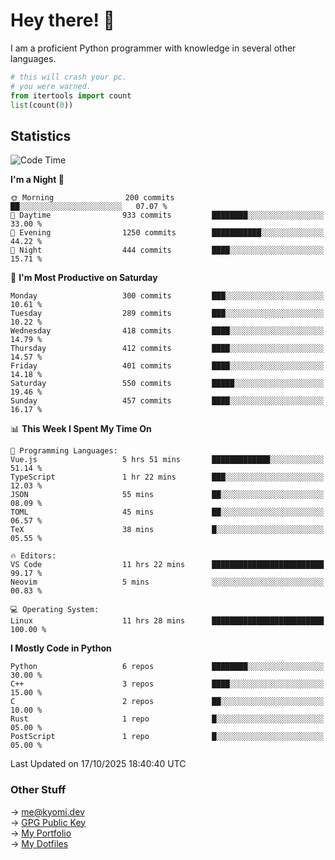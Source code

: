 # Hey there! 👋

I am a proficient Python programmer with knowledge in several other languages.

```py
# this will crash your pc.
# you were warned.
from itertools import count
list(count(0))
```

## Statistics
<!--START_SECTION:waka-->
![Code Time](http://img.shields.io/badge/Code%20Time-1%2C992%20hrs%2022%20mins-blue)

**I'm a Night 🦉** 

```text
🌞 Morning                200 commits         ██░░░░░░░░░░░░░░░░░░░░░░░   07.07 % 
🌆 Daytime                933 commits         ████████░░░░░░░░░░░░░░░░░   33.00 % 
🌃 Evening                1250 commits        ███████████░░░░░░░░░░░░░░   44.22 % 
🌙 Night                  444 commits         ████░░░░░░░░░░░░░░░░░░░░░   15.71 % 
```
📅 **I'm Most Productive on Saturday** 

```text
Monday                   300 commits         ███░░░░░░░░░░░░░░░░░░░░░░   10.61 % 
Tuesday                  289 commits         ███░░░░░░░░░░░░░░░░░░░░░░   10.22 % 
Wednesday                418 commits         ████░░░░░░░░░░░░░░░░░░░░░   14.79 % 
Thursday                 412 commits         ████░░░░░░░░░░░░░░░░░░░░░   14.57 % 
Friday                   401 commits         ████░░░░░░░░░░░░░░░░░░░░░   14.18 % 
Saturday                 550 commits         █████░░░░░░░░░░░░░░░░░░░░   19.46 % 
Sunday                   457 commits         ████░░░░░░░░░░░░░░░░░░░░░   16.17 % 
```


📊 **This Week I Spent My Time On** 

```text
💬 Programming Languages: 
Vue.js                   5 hrs 51 mins       █████████████░░░░░░░░░░░░   51.14 % 
TypeScript               1 hr 22 mins        ███░░░░░░░░░░░░░░░░░░░░░░   12.03 % 
JSON                     55 mins             ██░░░░░░░░░░░░░░░░░░░░░░░   08.09 % 
TOML                     45 mins             ██░░░░░░░░░░░░░░░░░░░░░░░   06.57 % 
TeX                      38 mins             █░░░░░░░░░░░░░░░░░░░░░░░░   05.55 % 

🔥 Editors: 
VS Code                  11 hrs 22 mins      █████████████████████████   99.17 % 
Neovim                   5 mins              ░░░░░░░░░░░░░░░░░░░░░░░░░   00.83 % 

💻 Operating System: 
Linux                    11 hrs 28 mins      █████████████████████████   100.00 % 
```

**I Mostly Code in Python** 

```text
Python                   6 repos             ████████░░░░░░░░░░░░░░░░░   30.00 % 
C++                      3 repos             ████░░░░░░░░░░░░░░░░░░░░░   15.00 % 
C                        2 repos             ██░░░░░░░░░░░░░░░░░░░░░░░   10.00 % 
Rust                     1 repo              █░░░░░░░░░░░░░░░░░░░░░░░░   05.00 % 
PostScript               1 repo              █░░░░░░░░░░░░░░░░░░░░░░░░   05.00 % 
```




 Last Updated on 17/10/2025 18:40:40 UTC
<!--END_SECTION:waka-->

### Other Stuff

→ [me@kyomi.dev](mailto:me@kyomi.dev)\
→ [GPG Public Key](https://github.com/bitterteriyaki.gpg)\
→ [My Portfolio](https://kyomi.dev)\
→ [My Dotfiles](https://github.com/bitterteriyaki/dotfiles)
